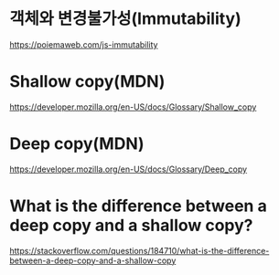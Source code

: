 # 객체와 변경불가성(Immutability) 

https://poiemaweb.com/js-immutability

# Shallow copy(MDN)

https://developer.mozilla.org/en-US/docs/Glossary/Shallow_copy


# Deep copy(MDN)

https://developer.mozilla.org/en-US/docs/Glossary/Deep_copy

#  What is the difference between a deep copy and a shallow copy?

https://stackoverflow.com/questions/184710/what-is-the-difference-between-a-deep-copy-and-a-shallow-copy